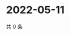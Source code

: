 # 2022-05-11

共 0 条

<!-- BEGIN WEIBO -->
<!-- 最后更新时间 Wed May 11 2022 19:10:49 GMT+0800 (China Standard Time) -->

<!-- END WEIBO -->
